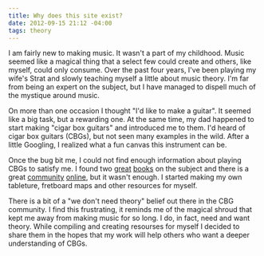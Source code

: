 ```yaml
---
title: Why does this site exist?
date: 2012-09-15 21:12 -04:00
tags: theory
---
```


I am fairly new to making music. It wasn't a part of my childhood. Music
seemed like a magical thing that a select few could create and others,
like myself, could only consume. Over the past four years, I've been playing 
my wife's Strat and slowly teaching myself a little about music theory. 
I'm far from being an expert on the subject, but I have managed to dispell
much of the mystique around music.

On more than one occasion I thought "I'd like to make a guitar". It seemed 
like a big task, but a rewarding one. At the same time, my dad happened
to start making "cigar box guitars" and introduced me to them. I'd heard 
of cigar box guitars (CBGs), but not seen many examples in the wild. After 
a little Googling, I realized what a fun canvas this instrument can be.

Once the bug bit me, I could not find enough information about playing CBGs 
to satisfy me. I found two [great](https://www.amazon.com/dp/1565235479/ref=as_li_ss_til?tag=ryan0d-20&camp=0&creative=0&linkCode=as4&creativeASIN=1565235479&adid=0FPVX9NCG50J5P47Q57F&) 
[books](https://www.amazon.com/dp/1565235592/ref=as_li_ss_til?tag=ryan0d-20&camp=0&creative=0&linkCode=as4&creativeASIN=1565235592&adid=0JTDZ438E5F0CMS7BV4W&) 
on the subject and there is a great 
[community](http://www.cigarboxnation.com/) [online](http://www.youtube.com/results?search_query=cigar+box+guitar&page=&utm_source=opensearch), but it wasn't enough. I started making
my own tableture, fretboard maps and other resources for myself. 

There is a bit of a "we don't need theory" belief out there in the CBG 
community. I find this frustrating, it reminds me of the magical shroud 
that kept me away from making music for so long. I do, in fact, need and 
want theory. While compiling and creating resourses for myself I decided 
to share them in the hopes that my work will help others who want a deeper 
understanding of CBGs. 
